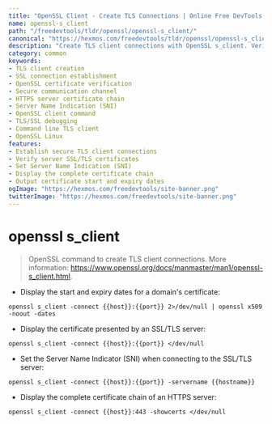 ```yaml
---
title: "OpenSSL Client - Create TLS Connections | Online Free DevTools by Hexmos"
name: openssl-s_client
path: "/freedevtools/tldr/openssl/openssl-s_client/"
canonical: "https://hexmos.com/freedevtools/tldr/openssl/openssl-s_client/"
description: "Create TLS client connections with OpenSSL s_client. Verify certificates and establish secure communication channels using command-line options. Free online tool, no registration required."
category: common
keywords:
- TLS client creation
- SSL connection establishment
- OpenSSL certificate verification
- Secure communication channel
- HTTPS server certificate chain
- Server Name Indication (SNI)
- OpenSSL client command
- TLS/SSL debugging
- Command line TLS client
- OpenSSL Linux
features:
- Establish secure TLS client connections
- Verify server SSL/TLS certificates
- Set Server Name Indication (SNI)
- Display the complete certificate chain
- Output certificate start and expiry dates
ogImage: "https://hexmos.com/freedevtools/site-banner.png"
twitterImage: "https://hexmos.com/freedevtools/site-banner.png"
---
```


# openssl s_client

> OpenSSL command to create TLS client connections.
> More information: <https://www.openssl.org/docs/manmaster/man1/openssl-s_client.html>.

- Display the start and expiry dates for a domain's certificate:

`openssl s_client -connect {{host}}:{{port}} 2>/dev/null | openssl x509 -noout -dates`

- Display the certificate presented by an SSL/TLS server:

`openssl s_client -connect {{host}}:{{port}} </dev/null`

- Set the Server Name Indicator (SNI) when connecting to the SSL/TLS server:

`openssl s_client -connect {{host}}:{{port}} -servername {{hostname}}`

- Display the complete certificate chain of an HTTPS server:

`openssl s_client -connect {{host}}:443 -showcerts </dev/null`
